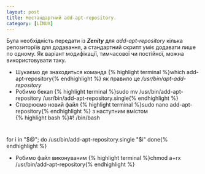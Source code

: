 ```yaml
---
layout: post
title: Нестандартний add-apt-repository.
category: [LINUX]
---
```

Була необхідність передати із ***Zenity*** для *add-apt-repository* кілька репозиторіїв для додавання, а стандартний скрипт уміє додавати лише по одному. Як варіант модифікації, тимчасової чи постійної, можна використовувати таку.<!--more-->

- Шукаємо де знаходиться команда
      {% highlight terminal %}which add-apt-repository{% endhighlight %}
як правило це */usr/bin/apt-add-repository*
- Робимо бекап    {% highlight terminal %}sudo mv /usr/bin/add-apt-repository /usr/bin/add-apt-repository.single{% endhighlight %}
- Створюємо новий файл
      {% highlight terminal %}sudo nano add-apt-repository{% endhighlight %}
з наступним вмістом  
      {% highlight bash %}#! /bin/bash
#
for i in "$@"; do
   /usr/bin/add-apt-repository.single "$i"
done{% endhighlight %}

- Робимо файл виконуваним
      {% highlight terminal %}chmod a+rx /usr/bin/add-apt-repository{% endhighlight %}

